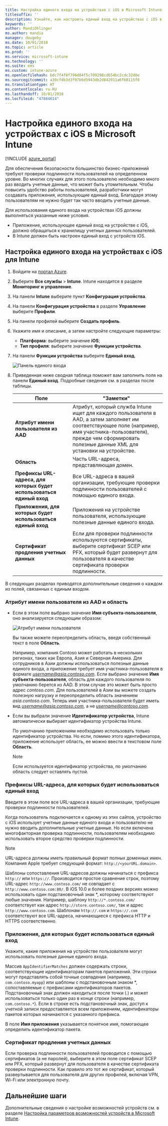 ```yaml
---
title: Настройка единого входа на устройствах с iOS в Microsoft Intune
titlesuffix: ''
description: Узнайте, как настроить единый вход на устройствах с iOS в Microsoft Intune.
keywords: ''
author: MandiOhlinger
ms.author: mandia
manager: dougeby
ms.date: 10/01/2018
ms.topic: article
ms.prod: ''
ms.service: microsoft-intune
ms.technology: ''
ms.suite: ems
ms.custom: intune-azure
ms.openlocfilehash: bdc7f4f8f796d04f5c709298cd654bc2cdc32d0e
ms.sourcegitcommit: a30cfdb3d3f97b6d5943db2d842011a6f60115f0
ms.translationtype: HT
ms.contentlocale: ru-RU
ms.lasthandoff: 10/01/2018
ms.locfileid: "47864614"
---
```

# <a name="configure-microsoft-intune-for-ios-device-single-sign-on"></a>Настройка единого входа на устройствах с iOS в Microsoft Intune

[!INCLUDE [azure_portal](./includes/azure_portal.md)]

Для обеспечения безопасности большинство бизнес-приложений требуют проверки подлинности пользователей на определенном уровне. Во многих случаях для этого пользователю необходимо много раз вводить учетные данные, что может быть утомительным. Чтобы повысить удобство работы пользователей, разработчики могут создавать приложения, использующие единый вход. Благодаря этому пользователям не нужно будет так часто вводить учетные данные.

Для использования единого входа на устройствах iOS должны выполняться указанные ниже условия.

- Приложение, использующее единый вход на устройстве с iOS, должно обращаться к хранилищу учетных данных пользователей.
- В Intune должен быть настроен единый вход с устройств iOS.

## <a name="to-configure-intune-for-ios-device-single-sign-on"></a>Настройка единого входа на устройствах с iOS для Intune


1. Войдите на [портал Azure](https://portal.azure.com).
2. Выберите **Все службы** > **Intune**. Intune находится в разделе **Мониторинг и управление**.
3. На панели **Intune** выберите пункт **Конфигурация устройства**.
4. На панели **Конфигурация устройства** в разделе **Управление** выберите **Профили**.
5. На панели профилей выберите **Создать профиль**.
6. Укажите имя и описание, а затем настройте следующие параметры:
   - **Платформа**: выберите значение **iOS**;
   - **Тип профиля**: выберите значение **Функции устройства**.
7. На панели **Функции устройства** выберите **Единый вход**.

   ![Панель единого входа](./media/sso-blade.png)

8. Приведенная ниже сводная таблица поможет вам заполнить поля на панели **Единый вход**. Подробные сведения см. в разделах после таблицы.

   |Поле  |"Заметки"|
   |---------|---------|
   |**Атрибут имени пользователя из AAD**|Атрибут, который служба Intune ищет для каждого пользователя в AAD, а затем заполняет им соответствующее поле (например, имя участника-пользователя), прежде чем сформировать полезные данные XML для установки на устройстве.|
   |**Область**|Часть URL-адреса, представляющая домен.|
   |**Префиксы URL-адреса, для которых будет использоваться единый вход**|Все URL-адреса в вашей организации, требующие проверки подлинности пользователей с помощью единого входа.|
   |**Приложения, для которых будет использоваться единый вход**|Приложения на устройстве пользователя, использующие полезные данные единого входа.|
   |**Сертификат продления учетных данных**|Если для проверки подлинности используются сертификаты, выберите сертификат SCEP или PFX, который будет развернут для пользователя в качестве сертификата проверки подлинности.|

В следующих разделах приводятся дополнительные сведения о каждом из полей, связанных с единым входом.

### <a name="username-attribute-from-aad-and-realm"></a>Атрибут имени пользователя из AAD и область

- Если в этом поле выбрано значение **Имя субъекта-пользователя**, оно анализируется следующим образом:

   ![Атрибут имени пользователя](media/User-name-attribute.png)

   Вы также можете переопределить область, введя собственный текст в поле **Область**.

   Например, компания Contoso может работать в нескольких регионах, таких как Европа, Азия и Северная Америка. Для сотрудников в Азии должны использоваться полезные данные единого входа, а приложение требует имя участника-пользователя в формате *username@asia.contoso.com*. Если выбрано значение **Имя субъекта-пользователя**, область для каждого пользователя по умолчанию берется из AAD. В этом случае это может быть просто адрес *contoso.com*. Для пользователей в Азии вы можете создать полезную нагрузку и переопределить область значением *asia.contoso.com*. Теперь имя участника-пользователя будет иметь вид *username@asia.contoso.com*, а не *username@contoso.com*.

- Если вы выбрали значение **Идентификатор устройства**, Intune автоматически выбирает идентификатор устройства Intune.

   По умолчанию приложениям необходимо использовать только идентификатор устройства. Но если, помимо этого идентификатора, приложение использует область, ее можно ввести в текстовом поле **Область**.

   > [!NOTE]
   > Если используется идентификатор устройства, по умолчанию область следует оставлять пустой.

### <a name="url-prefixes-that-will-use-single-sign-on"></a>Префиксы URL-адреса, для которых будет использоваться единый вход

Введите в этом поле все URL-адреса в вашей организации, требующие проверки подлинности пользователей.

Когда пользователь подключается к одному из этих сайтов, устройство с iOS использует учетные данные единого входа и пользователю не нужно вводить дополнительные учетные данные. Но если включена многофакторная проверка подлинности, пользователям необходимо использовать второе средство проверки подлинности.

> [!NOTE]
> URL-адреса должны иметь правильный формат полных доменных имен. Компания Apple требует следующий формат: `http://<yourURL.domain>`.

Шаблоны сопоставления URL-адресов должны начинаться с префикса `http://` или `https://`. Производится простое сравнение строк, поэтому URL-адрес `http://www.contoso.com/` не совпадает с `http://www.contoso.com:80/`. В iOS 10.0 и более поздних версиях можно использовать один подстановочный знак \*, которому соответствуют любые значения. Например, шаблону `http://*.contoso.com/` соответствует как адрес `http://store.contoso.com/`, так и адрес `http://www.contoso.com`.
Шаблонам `http://.com` и `https://.com` соответствуют все URL-адреса, начинающиеся с префикса HTTP и HTTPS соответственно.

### <a name="apps-that-will-use-single-sign-on"></a>Приложения, для которых будет использоваться единый вход

Укажите, какие приложения на устройстве пользователя могут использовать полезные данные единого входа.

Массив `AppIdentifierMatches` должен содержать строки, соответствующие идентификаторам пакетов приложений. Эти строки могут представлять собой точные совпадения (например, `com.contoso.myapp`) или шаблоны с подстановочным знаком \*, сопоставляемые с префиксами идентификаторов пакетов. Подстановочный знак должен находиться после точки (.) и может использоваться только один раз в конце строки (например, `com.contoso.*`). Если в строке есть подстановочный знак, доступ к учетной записи предоставляется всем приложениям, идентификаторы пакетов которых начинаются с указанного префикса.

В поле **Имя приложения** указывается понятное имя, помогающее определить идентификатор пакета.

### <a name="credential-renewal-certificate"></a>Сертификат продления учетных данных

Если проверка подлинности пользователей проводится с помощью сертификатов (а не паролей), выберите в этом поле сертификат SCEP или PFX, который развернут для пользователя в качестве сертификата проверки подлинности. Как правило это тот же сертификат, который развертывается для пользователя для других профилей, включая VPN, Wi-Fi или электронную почту.

## <a name="next-steps"></a>Дальнейшие шаги

Дополнительные сведения о настройке возможностей устройств см. в разделе [Настройка параметров возможностей устройств в Microsoft Intune](device-features-configure.md).
